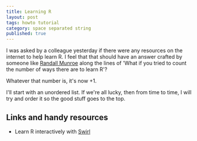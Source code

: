 ```yaml
---
title: Learning R
layout: post
tags: howto tutorial
category: space separated string
published: true
---
```


I was asked by a colleague yesterday if there were any resources on the internet to help learn R. I feel that that should have an answer crafted by someone like [Randall Munroe](http://xkcd.com/about/) along the lines of 'What if you tried to count the number of ways there are to learn R'?

Whatever that number is, it's now +1.

I'll start with an unordered list. If we're all lucky, then from time to time, I will try and order it so the good stuff goes to the top.

## Links and handy resources

- Learn R interactively with [Swirl](http://swirlstats.com/)